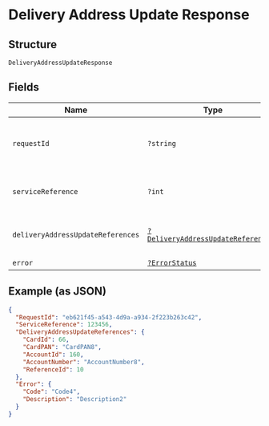 
# Delivery Address Update Response

## Structure

`DeliveryAddressUpdateResponse`

## Fields

| Name | Type | Tags | Description | Getter | Setter |
|  --- | --- | --- | --- | --- | --- |
| `requestId` | `?string` | Optional | Request ID to which was passed on the API request. | getRequestId(): ?string | setRequestId(?string requestId): void |
| `serviceReference` | `?int` | Optional | Service reference number for tracking. | getServiceReference(): ?int | setServiceReference(?int serviceReference): void |
| `deliveryAddressUpdateReferences` | [`?DeliveryAddressUpdateReferences2`](../../doc/models/delivery-address-update-references-2.md) | Optional | - | getDeliveryAddressUpdateReferences(): ?DeliveryAddressUpdateReferences2 | setDeliveryAddressUpdateReferences(?DeliveryAddressUpdateReferences2 deliveryAddressUpdateReferences): void |
| `error` | [`?ErrorStatus`](../../doc/models/error-status.md) | Optional | - | getError(): ?ErrorStatus | setError(?ErrorStatus error): void |

## Example (as JSON)

```json
{
  "RequestId": "eb621f45-a543-4d9a-a934-2f223b263c42",
  "ServiceReference": 123456,
  "DeliveryAddressUpdateReferences": {
    "CardId": 66,
    "CardPAN": "CardPAN8",
    "AccountId": 160,
    "AccountNumber": "AccountNumber8",
    "ReferenceId": 10
  },
  "Error": {
    "Code": "Code4",
    "Description": "Description2"
  }
}
```

